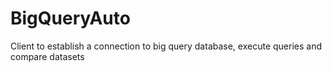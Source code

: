 # BigQueryAuto
Client to establish a connection to big query database, execute queries and compare datasets
